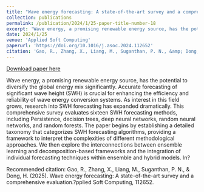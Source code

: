 ```yaml
---
title: "Wave energy forecasting: A state-of-the-art survey and a comprehensive evaluation"
collection: publications
permalink: /publication/2024/1/25-paper-title-number-18
excerpt: 'Wave energy, a promising renewable energy source, has the potential to diversify the global energy mix significantly. Accurate forecasting of significant wave height (SWH) is crucial for enhancing the efficiency and reliability of wave energy conversion systems. As interest in this field grows, research into SWH forecasting has expanded dramatically. This comprehensive survey evaluates sixteen SWH forecasting methods, including Persistence, decision trees, deep neural networks, random neural networks, and random forests. The paper begins by establishing a detailed taxonomy that categorizes SWH forecasting algorithms, providing a framework to interpret the complexities of different methodological approaches. We then explore the interconnections between ensemble learning and decomposition-based frameworks and the integration of individual forecasting techniques within ensemble and hybrid models. In?'
date: 2024/1/25
venue: 'Applied Soft Computing'
paperurl: 'https://doi.org/10.1016/j.asoc.2024.112652'
citation: 'Gao, R., Zhang, X., Liang, M., Suganthan, P. N., &amp; Dong, H. (2025). Wave energy forecasting: A state-of-the-art survey and a comprehensive evaluation.?pplied Soft Computing, 112652.'
---
```


<a href='https://doi.org/10.1016/j.asoc.2024.112652'>Download paper here</a>

Wave energy, a promising renewable energy source, has the potential to diversify the global energy mix significantly. Accurate forecasting of significant wave height (SWH) is crucial for enhancing the efficiency and reliability of wave energy conversion systems. As interest in this field grows, research into SWH forecasting has expanded dramatically. This comprehensive survey evaluates sixteen SWH forecasting methods, including Persistence, decision trees, deep neural networks, random neural networks, and random forests. The paper begins by establishing a detailed taxonomy that categorizes SWH forecasting algorithms, providing a framework to interpret the complexities of different methodological approaches. We then explore the interconnections between ensemble learning and decomposition-based frameworks and the integration of individual forecasting techniques within ensemble and hybrid models. In?

Recommended citation: Gao, R., Zhang, X., Liang, M., Suganthan, P. N., & Dong, H. (2025). Wave energy forecasting: A state-of-the-art survey and a comprehensive evaluation.?pplied Soft Computing, 112652.